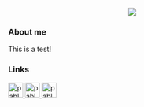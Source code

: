 <p align="center">
    <img src="https://i.gyazo.com/ef7a8db5ab81de23c3ca7b776e86705c.png">
</p>

### About me
<p>This is a test!</p>

### Links

<p>
<a href="https://www.linkedin.com/in/pablosirvent/" target="_blank"><img src="https://img.shields.io/badge/LinkedIn-0077B5?style=for-the-badge&logo=linkedin&logoColor=white" alt="pablosirvent" height="30">
<a href="https://psir.es/cv.pdf" target="_blank"><img src="https://img.shields.io/badge/DOWNLOAD%20CV%20%20ESP-689F38?style=for-the-badge&logoColor=white" alt="pablosirvent" height="30">
<a href="https://psir.es/cv_en.pdf" target="_blank"><img src="https://img.shields.io/badge/DOWNLOAD%20CV%20%20EN-689F38?style=for-the-badge&logoColor=white" alt="pablosirvent" height="30">
</p>
